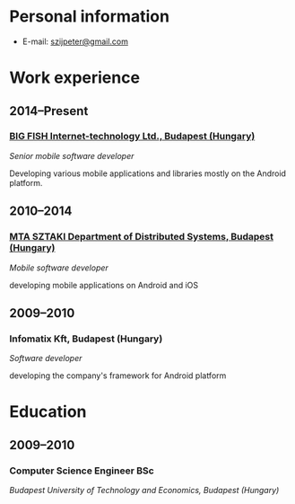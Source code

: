 # Personal information

- E-mail: szijpeter@gmail.com

# Work experience

## 2014–Present
### [BIG FISH Internet-technology Ltd., Budapest (Hungary)](https://bigfish.hu/en/)

_Senior mobile software developer_

Developing various mobile applications and libraries mostly on the Android platform.



## 2010–2014
### [MTA SZTAKI Department of Distributed Systems, Budapest (Hungary)](https://www.sztaki.hu/en/science/departments/dsd)

_Mobile software developer_

developing mobile applications on Android and iOS



## 2009–2010
### Infomatix Kft, Budapest (Hungary)

_Software developer_

developing the company's framework for Android platform

# Education

## 2009–2010
### Computer Science Engineer BSc
_Budapest University of Technology and Economics, Budapest (Hungary)_


